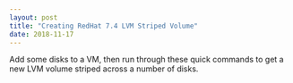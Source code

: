 ```yaml
---
layout: post
title: "Creating RedHat 7.4 LVM Striped Volume"
date: 2018-11-17
---
```

Add some disks to a VM, then run through these quick commands to get a new LVM volume striped across a number of disks.
